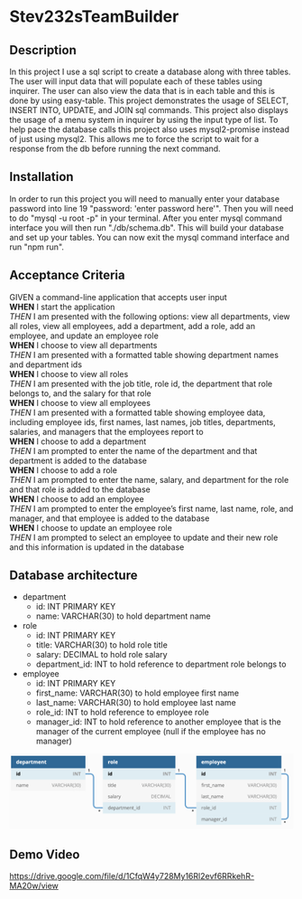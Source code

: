 # Stev232sTeamBuilder

## Description

In this project I use a sql script to create a database along with three tables. The user will input data that will populate each of these tables using inquirer. The user can also view the data that is in each table and this is done by using easy-table. This project demonstrates the usage of SELECT, INSERT INTO, UPDATE, and JOIN sql commands. This project also displays the usage of a menu system in inquirer by using the input type of list. To help pace the database calls this project also uses mysql2-promise instead of just using mysql2. This allows me to force the script to wait for a response from the db before running the next command.

## Installation

In order to run this project you will need to manually enter your database password into line 19 "password: 'enter password here'". Then you will need to do "mysql -u root -p" in your terminal. After you enter mysql command interface you will then run "./db/schema.db". This will build your database and set up your tables. You can now exit the mysql command interface and run "npm run".

## Acceptance Criteria

GIVEN a command-line application that accepts user input <br>
__WHEN__ I start the application <br>
*THEN* I am presented with the following options: view all departments, view all roles, view all employees, add a department, add a role, add an employee, and update an employee role <br>
__WHEN__ I choose to view all departments <br>
*THEN* I am presented with a formatted table showing department names and department ids <br>
__WHEN__ I choose to view all roles <br>
*THEN* I am presented with the job title, role id, the department that role belongs to, and the salary for that role <br>
__WHEN__ I choose to view all employees <br>
*THEN* I am presented with a formatted table showing employee data, including employee ids, first names, last names, job titles, departments, salaries, and managers that the employees report to <br>
__WHEN__ I choose to add a department <br>
*THEN* I am prompted to enter the name of the department and that department is added to the database <br>
__WHEN__ I choose to add a role <br>
*THEN* I am prompted to enter the name, salary, and department for the role and that role is added to the database <br>
__WHEN__ I choose to add an employee <br>
*THEN* I am prompted to enter the employee’s first name, last name, role, and manager, and that employee is added to the database <br>
__WHEN__ I choose to update an employee role <br>
*THEN* I am prompted to select an employee to update and their new role and this information is updated in the database <br>

## Database architecture

* department
    * id: INT PRIMARY KEY
    * name: VARCHAR(30) to hold department name
* role
    * id: INT PRIMARY KEY
    * title: VARCHAR(30) to hold role title
    * salary: DECIMAL to hold role salary
    * department_id: INT to hold reference to department role belongs to
* employee
    * id: INT PRIMARY KEY
    * first_name: VARCHAR(30) to hold employee first name
    * last_name: VARCHAR(30) to hold employee last name
    * role_id: INT to hold reference to employee role
    * manager_id: INT to hold reference to another employee that is the manager of the current employee (null if the employee has no manager)

![path](./images/DatabaseStructure.png)

## Demo Video

https://drive.google.com/file/d/1CfqW4y728My16Rl2evf6RRkehR-MA20w/view